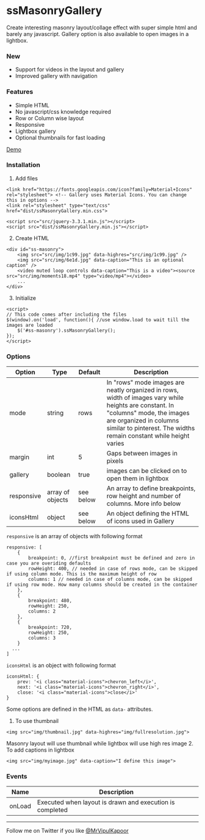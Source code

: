 # ssMasonryGallery
Create interesting masonry layout/collage effect with super simple html and barely any javascript. Gallery option is also available to open images in a lightbox.

### New
* Support for videos in the layout and gallery
* Improved gallery with navigation

### Features
* Simple HTML
* No javascript/css knowledge required
* Row or Column wise layout
* Responsive
* Lightbox gallery
* Optional thumbnails for fast loading

[Demo](https://veek727.github.io/ssMasonryGallery/)

### Installation
1. Add files
```
<link href="https://fonts.googleapis.com/icon?family=Material+Icons" rel="stylesheet"> <!-- Gallery uses Material Icons. You can change this in options -->
<link rel="stylesheet" type="text/css" href="dist/ssMasonryGallery.min.css">

<script src="src/jquery-3.3.1.min.js"></script>
<script src="dist/ssMasonryGallery.min.js"></script>
```

2. Create HTML
```
<div id="ss-masonry">
	<img src="src/img/1c99.jpg" data-highres="src/img/1c99.jpg" />
	<img src="src/img/6e1d.jpg" data-caption="This is an optional caption" />
	<video muted loop controls data-caption="This is a video"><source src="src/img/moments18.mp4" type="video/mp4"></video>
	...
</div>
```

3. Initialize
```
<script>
// This code comes after including the files
$(window).on('load', function(){ //use window.load to wait till the images are loaded
	$('#ss-masonry').ssMasonryGallery();
});
</script>
```

### Options
| Option  | Type  | Default | Description |
|---------|-------|---------|-------------|
| mode  | string  | rows  | In "rows" mode images are neatly organized in rows, width of images vary while heights are constant. In "columns" mode, the images are organized in columns similar to pinterest. The widths remain constant while height varies |
| margin  | int | 5 | Gaps between images in pixels |
| gallery | boolean | true  | images can be clicked on to open them in lightbox |
| responsive  | array of objects  | see below | An array to define breakpoints, row height and number of columns. More info below |
| iconsHtml		|	object 	| see below	|	An object defining the HTML of icons used in Gallery |

`responsive` is an array of objects with following format
```
responsive: [
	{
		breakpoint: 0, //first breakpoint must be defined and zero in case you are overiding defaults
		rowHeight: 400, // needed in case of rows mode, can be skipped if using column mode. This is the maximum height of row
		columns: 1 // needed in case of columns mode, can be skipped if using row mode. How many columns should be created in the container
	},
	{
		breakpoint: 480,
		rowHeight: 250,
		columns: 2
	},
	{
		breakpoint: 720,
		rowHeight: 250,
		columns: 3
	}
  ...
]
```
`iconsHtml` is an object with following format
```
iconsHtml: {
	prev: '<i class="material-icons">chevron_left</i>',
	next: '<i class="material-icons">chevron_right</i>',
	close: '<i class="material-icons">close</i>'
}
```

Some options are defined in the HTML as `data-` attributes.
1. To use thumbnail
```
<img src="img/thumbnail.jpg" data-highres="img/fullresolution.jpg">
```
Masonry layout will use thumbnail while lightbox will use high res image
2. To add captions in lightbox
```
<img src="img/myimage.jpg" data-caption="I define this image">
```

### Events
| Name | Description |
|------|-------------|
| onLoad | Executed when layout is drawn and execution is completed |

---
Follow me on Twitter if you like [@MrVipulKapoor](https://twitter.com/MrVipulKapoor)

